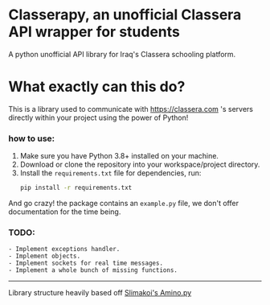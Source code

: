 # Classerapy, an unofficial Classera API wrapper for students

A python unofficial API library for Iraq's Classera schooling platform.


# What exactly can this do?

This is a library used to communicate with https://classera.com 's servers directly within your project using the power of Python!

### how to use:
1. Make sure you have Python 3.8+ installed on your machine.
2. Download or clone the repository into your workspace/project directory.
3. Install the `requirements.txt` file for dependencies, run:
	```cmd
	pip install -r requirements.txt
	```
And  go crazy! the package contains an `example.py` file, we don't offer documentation for the time being.

### TODO:
```
- Implement exceptions handler.
- Implement objects.
- Implement sockets for real time messages.
- Implement a whole bunch of missing functions.
```
---
Library structure heavily based off [Slimakoi's Amino.py](https://github.com/Slimakoi/Amino.py)

